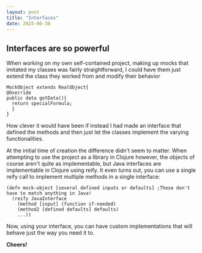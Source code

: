 ```yaml
---
layout: post
title: "Interfaces"
date: 2025-06-30
---
```


## Interfaces are so powerful

When working on my own self-contained project, making up mocks that imitated my classes was fairly 
straightforward, I could have them just extend the class they worked from and modify their behavior

````
MockObject extends RealObject{
@Override
public data getData(){
  return specialFormula;
  }
}
````
How clever it would have been if instead I had made an interface that defined the methods and 
then just let the classes implement the varying functionalities. 

At the initial time of creation the difference didn't seem to matter. When attempting to use 
the project as a library in Clojure however, the objects of course aren't quite as implementable, 
but Java interfaces are implementable in Clojure using reify. 
It even turns out, you can use a single reify call to implement multiple methods in a single interface: 

````
(defn mock-object [several defined inputs or defaults] ;These don't have to match anything in Java!
  (reify JavaInterface
    (method [input] (function if-needed)
    (method2 [defined defaults] defaults)
    ...))
````
Now, using your interface, you can have custom implementations that will behave just the way you need 
it to. 

**Cheers!**